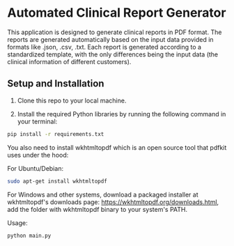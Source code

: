 # Automated Clinical Report Generator

This application is designed to generate clinical reports in PDF format. The reports are generated automatically based on the input data provided in formats like .json, .csv, .txt. Each report is generated according to a standardized template, with the only differences being the input data (the clinical information of different customers).

## Setup and Installation

1. Clone this repo to your local machine.

2. Install the required Python libraries by running the following command in your terminal:

```bash
pip install -r requirements.txt
```

You also need to install wkhtmltopdf which is an open source tool that pdfkit uses under the hood:

For Ubuntu/Debian: 
```bash
sudo apt-get install wkhtmltopdf
```
For Windows and other systems, download a packaged installer at wkhtmltopdf's downloads page: https://wkhtmltopdf.org/downloads.html, add the folder with wkhtmltopdf binary to your system's PATH.

Usage:
```bash
python main.py
```
